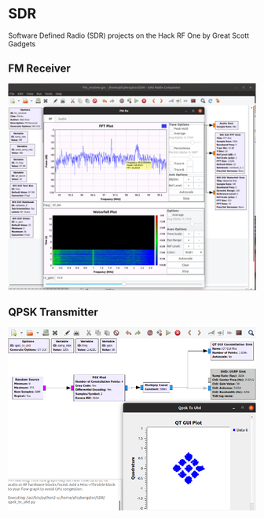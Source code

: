 # SDR
Software Defined Radio (SDR) projects on the Hack RF One by Great Scott Gadgets


## FM Receiver
![FM receiver](img/img2-fm_rx.png)

## QPSK Transmitter
![QPSK transmitter](img/img1-qpsk_tx_uhd.png)

